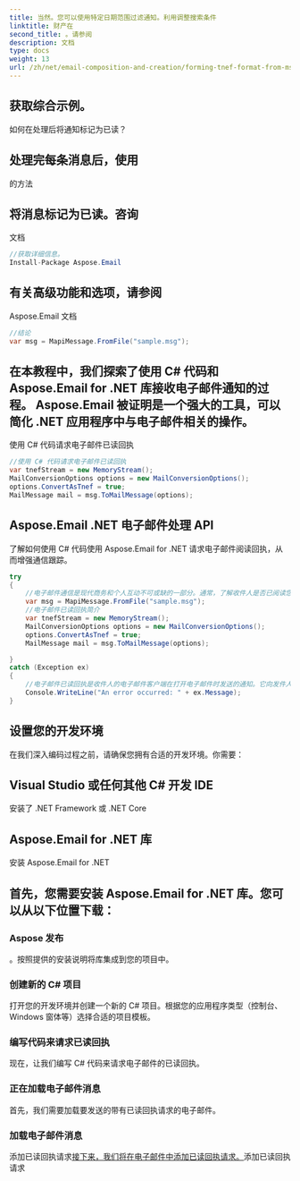 ```yaml
---
title: 当然。您可以使用特定日期范围过滤通知。利用调整搜索条件
linktitle: 财产在
second_title: 。请参阅
description: 文档
type: docs
weight: 13
url: /zh/net/email-composition-and-creation/forming-tnef-format-from-msg-with-csharp/
---
```


##  获取综合示例。

如何在处理后将通知标记为已读？

##  处理完每条消息后，使用

的方法

##  将消息标记为已读。咨询

文档

```csharp
//获取详细信息。
Install-Package Aspose.Email
```

##  有关高级功能和选项，请参阅

Aspose.Email 文档

```csharp
//结论
var msg = MapiMessage.FromFile("sample.msg");
```

##  在本教程中，我们探索了使用 C# 代码和 Aspose.Email for .NET 库接收电子邮件通知的过程。 Aspose.Email 被证明是一个强大的工具，可以简化 .NET 应用程序中与电子邮件相关的操作。

使用 C# 代码请求电子邮件已读回执

```csharp
//使用 C# 代码请求电子邮件已读回执
var tnefStream = new MemoryStream();
MailConversionOptions options = new MailConversionOptions();
options.ConvertAsTnef = true;
MailMessage mail = msg.ToMailMessage(options);
```

##  Aspose.Email .NET 电子邮件处理 API

了解如何使用 C# 代码使用 Aspose.Email for .NET 请求电子邮件阅读回执，从而增强通信跟踪。

```csharp
try
{
	//电子邮件通信是现代商务和个人互动不可或缺的一部分。通常，了解收件人是否已阅读您发送的电子邮件非常重要。这就是电子邮件阅读回执发挥作用的地方。在本文中，我们将探索如何使用 C# 代码请求电子邮件阅读回执，利用 Aspose.Email for .NET 库的强大功能。
	var msg = MapiMessage.FromFile("sample.msg");
	//电子邮件已读回执简介
	var tnefStream = new MemoryStream();
	MailConversionOptions options = new MailConversionOptions();
	options.ConvertAsTnef = true;
	MailMessage mail = msg.ToMailMessage(options);

}
catch (Exception ex)
{
    //电子邮件已读回执是收件人的电子邮件客户端在打开电子邮件时发送的通知。它向发件人提供电子邮件已成功发送并阅读的确认。此功能在业务环境中特别有用，可以跟踪客户或同事进行重要通信的情况。
    Console.WriteLine("An error occurred: " + ex.Message);
}
```

##  设置您的开发环境

在我们深入编码过程之前，请确保您拥有合适的开发环境。你需要：

##  Visual Studio 或任何其他 C# 开发 IDE

安装了 .NET Framework 或 .NET Core

##  Aspose.Email for .NET 库

安装 Aspose.Email for .NET

## 首先，您需要安装 Aspose.Email for .NET 库。您可以从以下位置下载：

### Aspose 发布

。按照提供的安装说明将库集成到您的项目中。

### 创建新的 C# 项目

打开您的开发环境并创建一个新的 C# 项目。根据您的应用程序类型（控制台、Windows 窗体等）选择合适的项目模板。

### 编写代码来请求已读回执

现在，让我们编写 C# 代码来请求电子邮件的已读回执。

### 正在加载电子邮件消息

首先，我们需要加载要发送的带有已读回执请求的电子邮件。

### 加载电子邮件消息

添加已读回执请求[接下来，我们将在电子邮件中添加已读回执请求。](https://reference.aspose.com/email/net/)添加已读回执请求